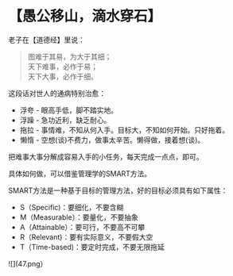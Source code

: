 # 【愚公移山，滴水穿石】

老子在【道德经】里说：

> 图难于其易，为大于其细；  
> 天下难事，必作于易；  
> 天下大事，必作于细。

这段话对世人的通病特别治愈：
- 浮夸 - 眼高手低，脚不踏实地。  
- 浮躁 - 急功近利，缺乏耐心。  
- 拖拉 - 事情难，不知从何入手。目标大，不知如何开始。只好拖着。
- 懒惰 - 空想(谈)不费力，做事太辛苦。懒得做，接着想(谈)。

把难事大事分解成容易入手的小任务，每天完成一点点，即可。

具体如何做，可以借鉴管理学的SMART方法。

SMART方法是一种基于目标的管理方法，好的目标必须具有如下属性：
- S（Specific)：要细化，不要含糊
- M（Measurable）：要量化，不要抽象
- A（Attainable）：要可行，不要高不可攀
- R（Relevant)：要有实际意义，不要假大空
- T（Time-based)：要定时完成，不要无限拖延

![](47.png）